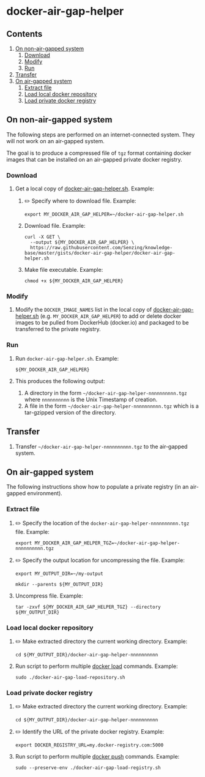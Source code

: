# docker-air-gap-helper

## Contents

1. [On non-air-gapped system](#on-non-air-gapped-system)
    1. [Download](#download)
    1. [Modify](#modify)
    1. [Run](#run)
1. [Transfer](#transfer)
1. [On air-gapped system](#on-air-gapped-system)
    1. [Extract file](#extract-file)
    1. [Load local docker repository](#load-local-docker-repository)
    1. [Load private docker registry](#load-private-docker-registry)

## On non-air-gapped system

The following steps are performed on an internet-connected system.
They will not work on an air-gapped system.

The goal is to produce a compressed file of `tgz` format
containing docker images that can be installed on an air-gapped private docker registry.

### Download

1. Get a local copy of
   [docker-air-gap-helper.sh](docker-air-gap-helper.sh).
   Example:

    1. :pencil2: Specify where to download file.
       Example:

        ```console
        export MY_DOCKER_AIR_GAP_HELPER=~/docker-air-gap-helper.sh
        ```

    1. Download file.
       Example:

        ```console
        curl -X GET \
          --output ${MY_DOCKER_AIR_GAP_HELPER} \
          https://raw.githubusercontent.com/Senzing/knowledge-base/master/gists/docker-air-gap-helper/docker-air-gap-helper.sh
        ```

    1. Make file executable.
       Example:

        ```console
        chmod +x ${MY_DOCKER_AIR_GAP_HELPER}
        ```

### Modify

1. Modify the `DOCKER_IMAGE_NAMES` list in the local copy of
   [docker-air-gap-helper.sh](docker-air-gap-helper.sh)
   (e.g. `MY_DOCKER_AIR_GAP_HELPER`)
   to add or delete docker images to be pulled from DockerHub (docker.io)
   and packaged to be transferred to the private registry.

### Run

1. Run `docker-air-gap-helper.sh`.
   Example:

    ```console
    ${MY_DOCKER_AIR_GAP_HELPER}
    ```

1. This produces the following output:
    1. A directory in the form `~/docker-air-gap-helper-nnnnnnnnnn.tgz` where `nnnnnnnnnn` is the Unix Timestamp of creation.
    1. A file in the form `~/docker-air-gap-helper-nnnnnnnnnn.tgz` which is a tar-gzipped version of the directory.

## Transfer

1. Transfer `~/docker-air-gap-helper-nnnnnnnnnn.tgz` to the air-gapped system.

## On air-gapped system

The following instructions show how to populate a private registry (in an air-gapped environment).

### Extract file

1. :pencil2: Specify the location of the `docker-air-gap-helper-nnnnnnnnnn.tgz` file.
   Example:

    ```console
    export MY_DOCKER_AIR_GAP_HELPER_TGZ=~/docker-air-gap-helper-nnnnnnnnnn.tgz
    ```

1. :pencil2: Specify the output location for uncompressing the file.
   Example:

    ```console
    export MY_OUTPUT_DIR=~/my-output

    mkdir --parents ${MY_OUTPUT_DIR}
    ```

1. Uncompress file.
   Example:

    ```console
    tar -zxvf ${MY_DOCKER_AIR_GAP_HELPER_TGZ} --directory ${MY_OUTPUT_DIR}
    ```

### Load local docker repository

1. :pencil2: Make extracted directory the current working directory.
   Example:

    ```console
    cd ${MY_OUTPUT_DIR}/docker-air-gap-helper-nnnnnnnnnn
    ```

1. Run script to perform multiple
   [docker load](https://docs.docker.com/engine/reference/commandline/load/)
   commands.
   Example:

    ```console
    sudo ./docker-air-gap-load-repository.sh
    ```

### Load private docker registry

1. :pencil2: Make extracted directory the current working directory.
   Example:

    ```console
    cd ${MY_OUTPUT_DIR}/docker-air-gap-helper-nnnnnnnnnn
    ```

1. :pencil2: Identify the URL of the private docker registry.
   Example:

    ```console
    export DOCKER_REGISTRY_URL=my.docker-registry.com:5000
    ```

1. Run script to perform multiple
   [docker push](https://docs.docker.com/engine/reference/commandline/push/)
   commands.
   Example:

    ```console
    sudo --preserve-env ./docker-air-gap-load-registry.sh
    ```
